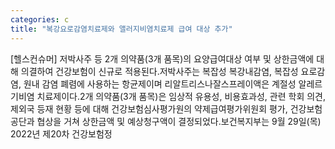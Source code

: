 ```yaml
---
categories: c
title: "복강요로감염치료제와 앨러지비염치료제 급여 대상 추가"
---
```

[헬스컨슈머] 저박사주 등 2개 의약품(3개 품목)의 요양급여대상 여부 및 상한금액에 대해 의결하여 건강보험이 신규로 적용된다.저박사주는 복잡성 복강내감염, 복잡성 요로감염, 원내 감염 폐렴에 사용하는 항균제이며 리알트리스나잘스프레이액은 계절성 알레르기비염 치료제이다.2개 의약품(3개 품목)은 임상적 유용성, 비용효과성, 관련 학회 의견, 제외국 등재 현황 등에 대해 건강보험심사평가원의 약제급여평가위원회 평가, 건강보험공단과 협상을 거쳐 상한금액 및 예상청구액이 결정되었다.보건복지부는 9월 29일(목) 2022년 제20차 건강보험정